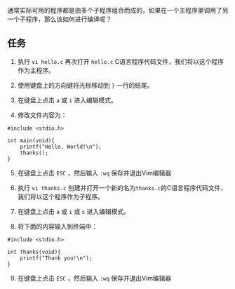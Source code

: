 通常实际可用的程序都是由多个子程序组合而成的，如果在一个主程序里调用了另一个子程序，那么该如何进行编译呢？

## 任务

1. 执行 <code exec="vi hello.c">vi hello.c</code> 再次打开 `hello.c` C语言程序代码文件，我们将以这个程序作为主程序。

2. 使用键盘上的方向键将光标移动到 `}` 一行的结尾。

3. 在键盘上点击 `a` 或 `i` 进入编辑模式。

4. 修改文件内容为：
```
#include <stdio.h>

int main(void){
    printf("Hello, World!\n");
    thanks();
}
```

5. 在键盘上点击 `ESC` ，然后输入 `:wq` 保存并退出Vim编辑器

6. 执行 <code exec="vi thanks.c">vi thanks.c</code> 创建并打开一个新的名为`thanks.c`的C语言程序代码文件，我们将以这个程序作为子程序。

7. 在键盘上点击 `a` 或 `i` 或 `s` 进入编辑模式。

8. 将下面的内容输入到终端中：
```
#include <stdio.h>

int thanks(void){
    printf("Thank you!\n");
}
```

9. 在键盘上点击 `ESC` ，然后输入 `:wq` 保存并退出Vim编辑器
